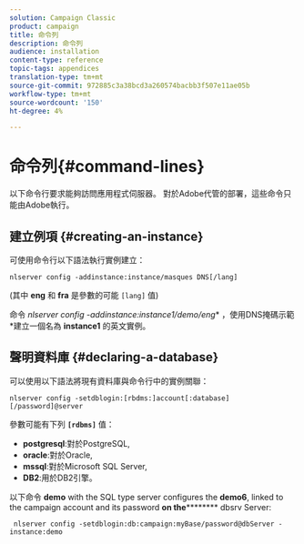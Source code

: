 ```yaml
---
solution: Campaign Classic
product: campaign
title: 命令列
description: 命令列
audience: installation
content-type: reference
topic-tags: appendices
translation-type: tm+mt
source-git-commit: 972885c3a38bcd3a260574bacbb3f507e11ae05b
workflow-type: tm+mt
source-wordcount: '150'
ht-degree: 4%

---
```



# 命令列{#command-lines}

以下命令行要求能夠訪問應用程式伺服器。 對於Adobe代管的部署，這些命令只能由Adobe執行。

## 建立例項 {#creating-an-instance}

可使用命令行以下語法執行實例建立：

```
nlserver config -addinstance:instance/masques DNS[/lang]
```

(其中 **eng** 和 **fra** 是參數的可能 `[lang]` 值)

命令 **nlserver config -addinstance:instance1/demo*/eng** ，使用DNS掩碼示範*建立一個名為 **instance1** 的英文實例。

## 聲明資料庫 {#declaring-a-database}

可以使用以下語法將現有資料庫與命令行中的實例關聯：

```
nlserver config -setdblogin:[rbdms:]account[:database][/password]@server
```

參數可能有下列 **`[rdbms]`** 值：

* **postgresql**:對於PostgreSQL,
* **oracle**:對於Oracle,
* **mssql**:對於Microsoft SQL Server,
* **DB2**:用於DB2引擎。

以下命令 **demo** with the SQL type server configures the **demo6**, linked to the campaign account and its password **on the********** dbsrv Server:

```
 nlserver config -setdblogin:db:campaign:myBase/password@dbServer -instance:demo
```


